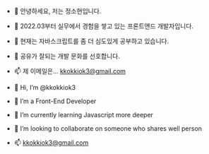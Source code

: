 - 👋 안녕하세요, 저는 정소현입니다.
- 👀 2022.03부터 실무에서 경험을 쌓고 있는 프론트앤드 개발자입니다.
- 🌱 현재는 자바스크립트를 좀 더 심도있게 공부하고 있습니다. 
- 💞️ 공유가 잘되는 개발 문화를 선호합니다.
- 📫 제 이메일은... kkokkiok3@gmail.com

- 👋 Hi, I’m @kkokkiok3
- 👀 I’m a Front-End Developer
- 🌱 I’m currently learning Javascript more deeper
- 💞️ I’m looking to collaborate on someone who shares well person
- 📫 kkokkiok3@gmail.com

<!---
kokiok3/kokiok3 is a ✨ special ✨ repository because its `README.md` (this file) appears on your GitHub profile.
You can click the Preview link to take a look at your changes.
--->
